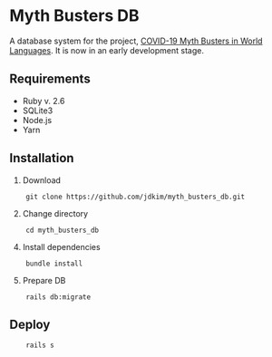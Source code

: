 # Myth Busters DB
A database system for the project, [COVID-19 Myth Busters in World Languages](https://covid-no-mb.org/).
It is now in an early development stage.

## Requirements
* Ruby v. 2.6
* SQLite3
* Node.js
* Yarn

## Installation
1. Download
```
    git clone https://github.com/jdkim/myth_busters_db.git
```
2. Change directory
```
    cd myth_busters_db
```
4. Install dependencies
```
    bundle install
```
5. Prepare DB
```
    rails db:migrate
```
## Deploy
```
    rails s
```
